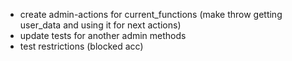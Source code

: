 - create admin-actions for current_functions (make throw getting user_data and using it for next actions)
- update tests for another admin methods
- test restrictions (blocked acc)
